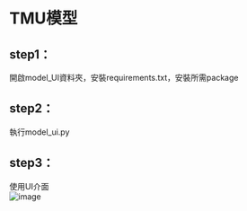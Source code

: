 # TMU模型
## step1：<br>
開啟model_UI資料夾，安裝requirements.txt，安裝所需package <br>
## step2：<br>
執行model_ui.py <br>
## step3：<br>
使用UI介面 <br>
![image](https://github.com/tircra3/model/raw/main/model_img/UI.png)
